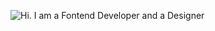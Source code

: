 ![Hi. I am a Fontend Developer and a Designer](https://user-images.githubusercontent.com/78935540/229338870-2919ecba-3b7e-4a70-bcc8-49bae811bd9f.png)
